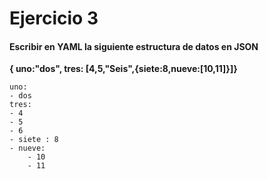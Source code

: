 # Ejercicio 3 

#### Escribir en YAML la siguiente estructura de datos en JSON

**{ uno:"dos",
  	tres: [4,5,"Seis",{siete:8,nueve:[10,11]}]}**
  	
	uno:
 	- dos
 	tres:
 	- 4
 	- 5
 	- 6
 	- siete : 8
 	- nueve:
 		- 10
 		- 11